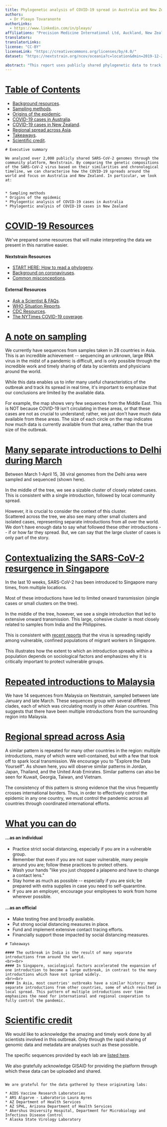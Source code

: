 ```yaml
---
title: Phylogenetic analysis of COVID-19 spread in Australia and New Zealand.
authors:
  - Dr Pleayo Tovaranonte
authorLinks:
  - https://www.linkedin.com/in/pleayo/
affiliations: "Precision Medicine International Ltd, Auckland, New Zealand"
translators:
translatorLinks:
license: "CC-BY"  
licenseLink: "https://creativecommons.org/licenses/by/4.0/"
dataset: "https://nextstrain.org/ncov/oceania?c=location&dmin=2019-12-25"

abstract: "This report uses publicly shared phylogenetic data to track the spread of COVID-19 in Australia and New Zealand. We analyse the genetic mutations of the SARS-CoV-2 virus and attempt to explain how virus subtypes affect epidemiology and severity of disease."
---
```

<!-- Translators: Only text after : in the above ^ needs to be translated -->
<!-- Comment tags like these do not need to be translated, they are only to help you! -->
<!-- Ensure that links always end in a 'letter' (. counts) If some kind of text doesn't follow them, it breaks the slide. -->
<!-- numbers can be tagged ilke this: 161</tag> - this is just for us to help find them to update! Just leave in the </tag> bit. -->

<!-- This is left-side text 1-->
# [Table of Contents](https://nextstrain.org/community/narratives/pleayo/covid/AusNZ_2020?d=tree,map&p=grid)

* [Background resources](https://nextstrain.org/community/narratives/pleayo/covid/AusNZ_2020?n=2).     
* [Sampling methods](https://nextstrain.org/community/narratives/pleayo/covid/AusNZ_2020?n=3).  
* [Origins of the epidemic](https://nextstrain.org/community/narratives/pleayo/covid/AusNZ_2020?n=4).  
* [COVID-19 cases in Australia](https://nextstrain.org/community/narratives/pleayo/covid/AusNZ_2020?n=5).  
* [COVID-19 cases in New Zealand](https://nextstrain.org/community/narratives/pleayo/covid/AusNZ_2020?n=6).  
* [Regional spread across Asia](https://nextstrain.org/community/narratives/pleayo/covid/AusNZ_2020?n=7).    
* [Takeaways](https://nextstrain.org/community/narratives/pleayo/covid/AusNZ_2020?n=8).
* [Scientific credit](https://nextstrain.org/community/narratives/pleayo/covid/AusNZ_2020?n=9).

<!-- This is right-side text -->
```auspiceMainDisplayMarkdown
# Executive summary

We analyzed over 2,000 publicly shared SARS-CoV-2 genomes through the community platform, Nextstrain. By comparing the genetic compositions of the SARS-CoV-2 virus based on their similarities and chronological timeline, we can characterise how the COVID-19 spreads around the world and focus on Australia and New Zealand. In particular, we look at:


* Sampling methods  
* Origins of the epidemic
* Phylogentic analysis of COVID-19 cases in Australia
* Phylogentic analysis of COVID-19 cases in New Zealand
```


<!-- ############ SLIDE BREAK ############# -->

<!-- This is left-side text 2-->
# [COVID-19 Resources](https://nextstrain.org/ncov/asia/2020-05-08?d=tree&p=full&legend=closed&f_region=Asia)
We've prepared some resources that will make interpreting the data we present in this narrative easier.
#### Nextstrain Resources  
* [START HERE: How to read a phylogeny](https://nextstrain.org/narratives/trees-background/).  
* [Background on coronaviruses](https://nextstrain.org/help/coronavirus/human-CoV).
* [Common misconceptions](https://nextstrain.org/narratives/ncov/sit-rep/2020-03-13?n=11).

#### External Resources  
* [Ask a Scientist & FAQs](https://covid19.fas.org/l/en).
* [WHO Situation Reports](https://www.who.int/emergencies/diseases/novel-coronavirus-2019/situation-reports).
* [CDC Resources](https://www.cdc.gov/coronavirus/2019-ncov/index.html).
* [The NYTimes COVID-19 coverage](https://www.nytimes.com/news-event/coronavirus).
<!-- There is no right-side text -->


<!-- ############ SLIDE BREAK ############# -->

<!-- This is left-side text -->
# [A note on sampling](https://nextstrain.org/ncov/asia/2020-05-08?c=country&r=country&d=map&p=grid&legend=closed)
We currently have sequences from samples taken in 28 countries in Asia. This is an incredible achievement -- sequencing an unknown, large RNA virus in the midst of a pandemic is difficult, and is only possible through the incredible work and timely sharing of data by scientists and physicians around the world.
<br><br>
While this data enables us to infer many useful characteristics of the outbreak and track its spread in real time, it's important to emphasize that our conclusions are limited by the available data.
<br><br>
For example, the map shows very few sequences from the Middle East. This is NOT because COVID-19 isn't circulating in these areas, or that these cases are not as crucial to understand; rather, we just don't have much data available from these areas. The size of each circle on the map indicates how much data is currently available from that area, rather than the true size of the outbreak.

<!-- There is NO right-side text -->


<!-- ############ SLIDE BREAK ############# -->
<!-- This is left-side text -->
# [Many separate introductions to Delhi during March](https://nextstrain.org/ncov/asia/2020-05-08?c=division&d=tree,map&dmax=2020-04-15&dmin=2020-03-01&f_country=India&f_division=Delhi&p=full&r=country&m=div)

Between March 1-April 15, 38 viral genomes from the Delhi area were sampled and sequenced (shown here).
<br><br>
In the middle of the tree, we see a sizable cluster of closely related cases. This is consistent with a single introduction, followed by local community spread.
<br><br>
However, it is crucial to consider the context of this cluster.  
Scattered across the tree, we also see many other small clusters and isolated cases, representing separate introductions from all over the world.
We don't have enough data to say what followed these other introductions -- if or how far they spread. But, we can say that the large cluster of cases is only part of the story.
<!-- There is no right side text -->


<!-- ############ SLIDE BREAK ############# -->
<!-- This is left-side text -->
# [Contextualizing the SARS-CoV-2 resurgence in Singapore](https://nextstrain.org/ncov/asia/2020-05-08?d=tree,map&dmin=2020-02-26&f_country=China,Singapore,India,Philippines&p=full&legend=closed&r=division)

In the last 10 weeks, SARS-CoV-2 has been introduced to Singapore many times, from multiple locations.
<br><br>
Most of these introductions have led to limited onward transmission (single cases or small clusters on the tree).
<br><br>
In the middle of the tree, however, we see a single introduction that led to extensive onward transmission.
This large, cohesive cluster is most closely related to samples from India and the Philippines.
<br><br>
This is consistent with [recent reports](https://www.nytimes.com/interactive/2020/04/28/world/asia/coronavirus-singapore-migrants.html) that the virus is spreading rapidly among vulnerable, confined populations of migrant workers in Singapore.
<br><br>
This illustrates how the extent to which an introduction spreads within a population depends on sociological factors and emphasizes why it is critically important to protect vulnerable groups.
<!-- There is no right side text -->


<!-- ############ SLIDE BREAK ############# -->
<!-- This is left-side text -->
# [Repeated introductions to Malaysia](https://nextstrain.org/ncov/asia/2020-05-08?f_country=Malaysia&d=tree,map&r=division)

We have 14 sequences from Malaysia on Nextstrain, sampled between late January and late March. These sequences group with several different clades, each of which was circulating mostly in other Asian countries. This suggests that there have been multiple introductions from the surrounding region into Malaysia.


<!-- ############ SLIDE BREAK ############# -->
<!-- This is left-side text -->
# [Regional spread across Asia](https://nextstrain.org/ncov/asia/2020-05-08?d=tree,map&f_country=Japan,Jordan,Thailand,United%20Arab%20Emirates)

A similar pattern is repeated for many other countries in the region: multiple introductions, many of which were well-contained, but with a few that took off to spark local transmission. We encourage you to "Explore the Data Yourself". As shown here, you will observe similar patterns in Jordan, Japan, Thailand, and the United Arab Emirates. Similar patterns can also be seen for Kuwait, Georgia, Taiwan, and Vietnam.
<br><br>
The consistency of this pattern is strong evidence that the virus frequently crosses international borders. Thus, in order to effectively control the epidemic in any one country, we must control the pandemic across all countries through coordinated international efforts.
<!-- There is no right side text -->


<!-- ############ SLIDE BREAK ############# -->
<!-- This is left-side text 13-->
# [What you can do](https://nextstrain.org/ncov/2020-05-08?c=country&d=map&p=full)
#### ...as an individual
* Practice strict social distancing, especially if you are in a vulnerable group.
* Remember that even if you are not super vulnerable, many people around you are; follow these practices to protect others.
* Wash your hands "like you just chopped a jalapeno and have to change a contact lens."  
* Stay home as much as possible -- especially  if you are sick; be prepared with extra supplies in case you need to self-quarantine.  
* If you are an employer, encourage your employees to work from home wherever possible.

#### ...as an official  
* Make testing free and broadly available.  
* Put strong social distancing measures in place.  
* Fund and implement extensive contact tracing efforts.  
* Financially support those impacted by social distancing measures.


<!-- This is the right-side text -->

```auspiceMainDisplayMarkdown
# Takeaways

#### The outbreak in India is the result of many separate introductions from around the world.  
<br><br>
#### In Singapore, sociological factors accelerated the expansion of one introduction to become a large outbreak, in contrast to the many introductions which have not spread widely.
<br><br>
#### In Asia, most countries' outbreaks have a similar history: many separate introductions from other countries, some of which resulted in local spread. This pattern of multiple introductions over time emphasizes the need for international and regional cooperation to fully control the pandemic.
```

<!-- ############ SLIDE BREAK ############# -->






<!-- ############ SLIDE BREAK ############# -->

<!-- This is left-side text -->
# [Scientific credit](https://nextstrain.org/ncov/2020-05-06?d=map&c=author)

We would like to acknowledge the amazing and timely work done by all scientists involved in this outbreak.
Only through the rapid sharing of genomic data and metadata are analyses such as these possible.
<br><br>
The specific sequences provided by each lab are [listed here](https://github.com/nextstrain/ncov/commit/75edf84600fdf9ca6ef086d0aefd2978bc621eca).
<br><br>
We also gratefully acknowledge GISAID for providing the platform through which these data can be uploaded and shared.

<!-- Do not need to translate institutions names -->
<!-- This is right-side text -->
```auspiceMainDisplayMarkdown

We are grateful for the data gathered by these originating labs:

* AIDS Vaccine Research Laboratories
* ARS Algarve - Laboratorio Laura Ayres
* AZ Department of Health Services
* AZ SPHL, Arizona Department of Health Services
* Akershus University Hospital, Department for Microbiology and Infectious Disease Control
* Alaska State Virology Laboratory
```
